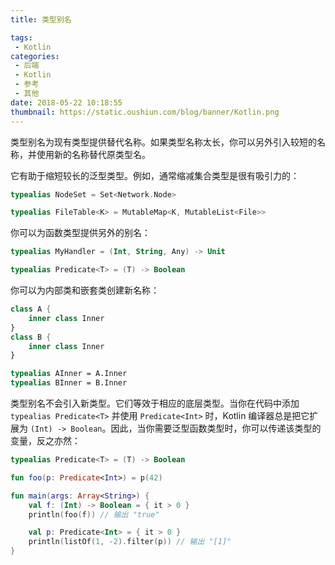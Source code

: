 ```yaml
---
title: 类型别名

tags:
 - Kotlin
categories:
 - 后端
 - Kotlin
 - 参考
 - 其他
date: 2018-05-22 10:18:55
thumbnail: https://static.oushiun.com/blog/banner/Kotlin.png
---
```


类型别名为现有类型提供替代名称。如果类型名称太长，你可以另外引入较短的名称，并使用新的名称替代原类型名。

<!-- more -->

它有助于缩短较长的泛型类型。例如，通常缩减集合类型是很有吸引力的：

``` kotlin
typealias NodeSet = Set<Network.Node>

typealias FileTable<K> = MutableMap<K, MutableList<File>>
```

你可以为函数类型提供另外的别名：

``` kotlin
typealias MyHandler = (Int, String, Any) -> Unit

typealias Predicate<T> = (T) -> Boolean
```

你可以为内部类和嵌套类创建新名称：

``` kotlin
class A {
    inner class Inner
}
class B {
    inner class Inner
}

typealias AInner = A.Inner
typealias BInner = B.Inner
```

类型别名不会引入新类型。它们等效于相应的底层类型。当你在代码中添加 `typealias Predicate<T>` 并使用 `Predicate<Int>` 时，Kotlin 编译器总是把它扩展为 `(Int) -> Boolean`。因此，当你需要泛型函数类型时，你可以传递该类型的变量，反之亦然：

``` kotlin
typealias Predicate<T> = (T) -> Boolean

fun foo(p: Predicate<Int>) = p(42)

fun main(args: Array<String>) {
    val f: (Int) -> Boolean = { it > 0 }
    println(foo(f)) // 输出 "true"

    val p: Predicate<Int> = { it > 0 }
    println(listOf(1, -2).filter(p)) // 输出 "[1]"
}
```
